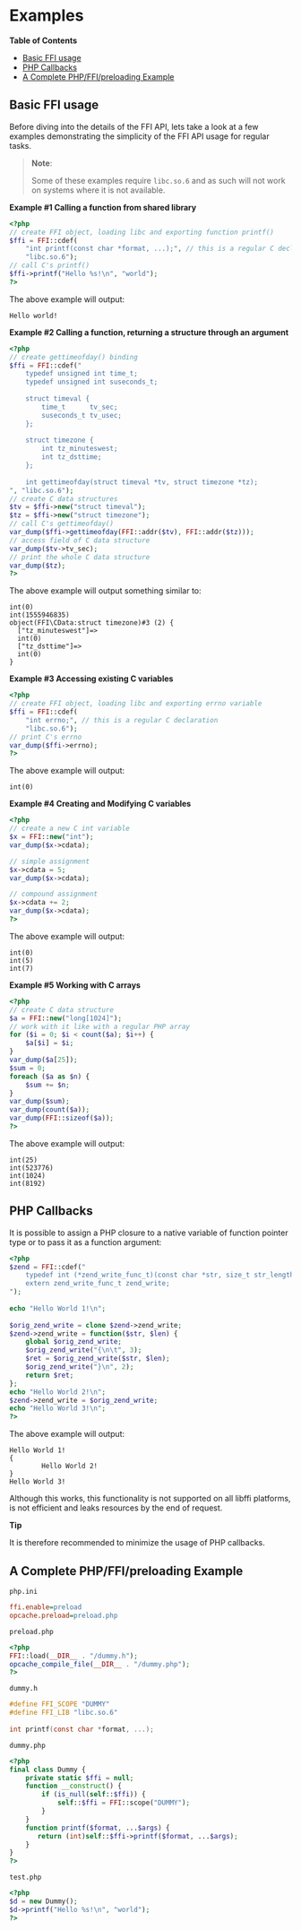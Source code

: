 Examples
========

**Table of Contents**

-   [Basic FFI usage](/ffi/examples.html#Basic%20FFI%20usage)
-   [PHP Callbacks](/ffi/examples.html#PHP%20Callbacks)
-   [A Complete PHP/FFI/preloading
    Example](/ffi/examples.html#A%20Complete%20PHP/FFI/preloading%20Example)

Basic FFI usage
---------------

Before diving into the details of the FFI API, lets take a look at a few
examples demonstrating the simplicity of the FFI API usage for regular
tasks.

> **Note**:
>
> Some of these examples require `libc.so.6` and as such will not work
> on systems where it is not available.

**Example \#1 Calling a function from shared library**

``` php
<?php
// create FFI object, loading libc and exporting function printf()
$ffi = FFI::cdef(
    "int printf(const char *format, ...);", // this is a regular C declaration
    "libc.so.6");
// call C's printf()
$ffi->printf("Hello %s!\n", "world");
?>
```

The above example will output:

    Hello world!

**Example \#2 Calling a function, returning a structure through an
argument**

``` php
<?php
// create gettimeofday() binding
$ffi = FFI::cdef("
    typedef unsigned int time_t;
    typedef unsigned int suseconds_t;
 
    struct timeval {
        time_t      tv_sec;
        suseconds_t tv_usec;
    };
 
    struct timezone {
        int tz_minuteswest;
        int tz_dsttime;
    };
 
    int gettimeofday(struct timeval *tv, struct timezone *tz);    
", "libc.so.6");
// create C data structures
$tv = $ffi->new("struct timeval");
$tz = $ffi->new("struct timezone");
// call C's gettimeofday()
var_dump($ffi->gettimeofday(FFI::addr($tv), FFI::addr($tz)));
// access field of C data structure
var_dump($tv->tv_sec);
// print the whole C data structure
var_dump($tz);
?>
```

The above example will output something similar to:

    int(0)
    int(1555946835)
    object(FFI\CData:struct timezone)#3 (2) {
      ["tz_minuteswest"]=>
      int(0)
      ["tz_dsttime"]=>
      int(0)
    }

**Example \#3 Accessing existing C variables**

``` php
<?php
// create FFI object, loading libc and exporting errno variable
$ffi = FFI::cdef(
    "int errno;", // this is a regular C declaration
    "libc.so.6");
// print C's errno
var_dump($ffi->errno);
?>
```

The above example will output:

    int(0)

**Example \#4 Creating and Modifying C variables**

``` php
<?php
// create a new C int variable
$x = FFI::new("int");
var_dump($x->cdata);

// simple assignment
$x->cdata = 5;
var_dump($x->cdata);

// compound assignment
$x->cdata += 2;
var_dump($x->cdata);
?>
```

The above example will output:

    int(0)
    int(5)
    int(7)

**Example \#5 Working with C arrays**

``` php
<?php
// create C data structure
$a = FFI::new("long[1024]");
// work with it like with a regular PHP array
for ($i = 0; $i < count($a); $i++) {
    $a[$i] = $i;
}
var_dump($a[25]);
$sum = 0;
foreach ($a as $n) {
    $sum += $n;
}
var_dump($sum);
var_dump(count($a));
var_dump(FFI::sizeof($a));
?>
```

The above example will output:

    int(25)
    int(523776)
    int(1024)
    int(8192)

PHP Callbacks
-------------

It is possible to assign a PHP closure to a native variable of function
pointer type or to pass it as a function argument:

``` php
<?php
$zend = FFI::cdef("
    typedef int (*zend_write_func_t)(const char *str, size_t str_length);
    extern zend_write_func_t zend_write;
");
 
echo "Hello World 1!\n";
 
$orig_zend_write = clone $zend->zend_write;
$zend->zend_write = function($str, $len) {
    global $orig_zend_write;
    $orig_zend_write("{\n\t", 3);
    $ret = $orig_zend_write($str, $len);
    $orig_zend_write("}\n", 2);
    return $ret;
};
echo "Hello World 2!\n";
$zend->zend_write = $orig_zend_write;
echo "Hello World 3!\n";
?>
```

The above example will output:

    Hello World 1!
    {
            Hello World 2!
    }
    Hello World 3!

Although this works, this functionality is not supported on all libffi
platforms, is not efficient and leaks resources by the end of request.

**Tip**

It is therefore recommended to minimize the usage of PHP callbacks.

A Complete PHP/FFI/preloading Example
-------------------------------------

`php.ini`

``` ini
ffi.enable=preload
opcache.preload=preload.php
```

`preload.php`

``` php
<?php
FFI::load(__DIR__ . "/dummy.h");
opcache_compile_file(__DIR__ . "/dummy.php");
?>
```

`dummy.h`

``` c
#define FFI_SCOPE "DUMMY"
#define FFI_LIB "libc.so.6"
 
int printf(const char *format, ...);
```

`dummy.php`

``` php
<?php
final class Dummy {
    private static $ffi = null;
    function __construct() {
        if (is_null(self::$ffi)) {
            self::$ffi = FFI::scope("DUMMY");
        }
    }
    function printf($format, ...$args) {
       return (int)self::$ffi->printf($format, ...$args);
    }
}
?>
```

`test.php`

``` php
<?php
$d = new Dummy();
$d->printf("Hello %s!\n", "world");
?>
```
